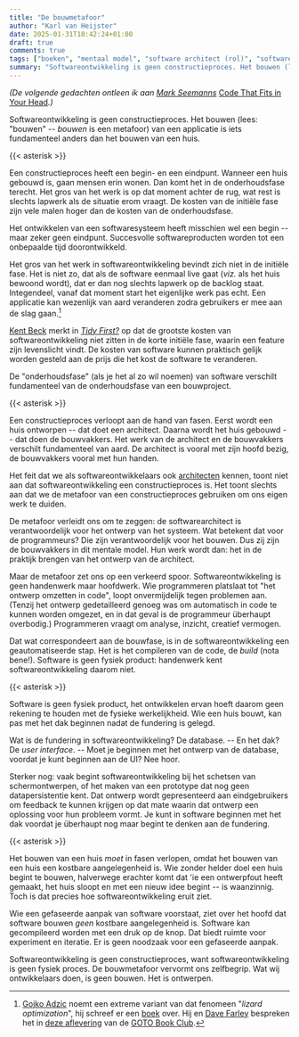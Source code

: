 ```yaml
---
title: "De bouwmetafoor"
author: "Karl van Heijster"
date: 2025-01-31T10:42:24+01:00
draft: true
comments: true
tags: ["boeken", "mentaal model", "software architect (rol)", "software ontwikkelaar (rol)"]
summary: "Softwareontwikkeling is geen constructieproces. Het bouwen (lees: \"bouwen\" -- *bouwen* is een metafoor) van een applicatie is iets fundamenteel anders dan het bouwen van een huis."
---
```


*(De volgende gedachten ontleen ik aan [Mark Seemanns](https://blog.ploeh.dk/)* [Code That Fits in Your Head](https://www.oreilly.com/library/view/code-that-fits/9780137464302/ "'Code That Fits in Your Head: Heuristics for Software Engineering', Mark Seemann, O'Reilly Media")*.)*


Softwareontwikkeling is geen constructieproces. Het bouwen (lees: "bouwen" -- *bouwen* is een metafoor) van een applicatie is iets fundamenteel anders dan het bouwen van een huis.


{{< asterisk >}}


Een constructieproces heeft een begin- en een eindpunt. Wanneer een huis gebouwd is, gaan mensen erin wonen. Dan komt het in de onderhoudsfase terecht. Het gros van het werk is op dat moment achter de rug, wat rest is slechts lapwerk als de situatie erom vraagt. De kosten van de initiële fase zijn vele malen hoger dan de kosten van de onderhoudsfase.


Het ontwikkelen van een softwaresysteem heeft misschien wel een begin -- maar zeker geen eindpunt. Succesvolle softwareproducten worden tot een onbepaalde tijd doorontwikkeld. 


Het gros van het werk in softwareontwikkeling bevindt zich niet in de initiële fase. Het is niet zo, dat als de software eenmaal live gaat (*viz.* als het huis bewoond wordt), dat er dan nog slechts lapwerk op de backlog staat. Integendeel, vanaf dat moment start het eigenlijke werk pas echt. Een applicatie kan wezenlijk van aard veranderen zodra gebruikers er mee aan de slag gaan.[^1]


[Kent Beck](https://www.kentbeck.com/) merkt in [*Tidy First?*](https://www.oreilly.com/library/view/tidy-first/9781098151232/ "Kent Beck, 'Tidy First?: A Personal Exercise in Empirical Software Design', O'Reilly Media, 2023") op dat de grootste kosten van softwareontwikkeling niet zitten in de korte initiële fase, waarin een feature zijn levenslicht vindt. De kosten van software kunnen praktisch gelijk worden gesteld aan de prijs die het kost de software te veranderen. 


De "onderhoudsfase" (als je het al zo wil noemen) van software verschilt fundamenteel van de onderhoudsfase van een bouwproject.


{{< asterisk >}}


Een constructieproces verloopt aan de hand van fasen. Eerst wordt een huis ontworpen -- dat doet een architect. Daarna wordt het huis gebouwd -- dat doen de bouwvakkers. Het werk van de architect en de bouwvakkers verschilt fundamenteel van aard. De architect is vooral met zijn hoofd bezig, de bouwvakkers vooral met hun handen.


Het feit dat we als softwareontwikkelaars ook [architecten](/tags/software-architect-rol/ "Blogs met de tag 'software architect (rol)'") kennen, toont niet aan dat softwareontwikkeling een constructieproces is. Het toont slechts aan dat we de metafoor van een constructieproces gebruiken om ons eigen werk te duiden.


De metafoor verleidt ons om te zeggen: de softwarearchitect is verantwoordelijk voor het ontwerp van het systeem. Wat betekent dat voor de programmeurs? Die zijn verantwoordelijk voor het bouwen. Dus zij zijn de bouwvakkers in dit mentale model. Hun werk wordt dan: het in de praktijk brengen van het ontwerp van de architect.


Maar de metafoor zet ons op een verkeerd spoor. Softwareontwikkeling is geen handenwerk maar hoofdwerk. Wie programmeren platslaat tot "het ontwerp omzetten in code", loopt onvermijdelijk tegen problemen aan. (Tenzij het ontwerp gedetailleerd genoeg was om automatisch in code te kunnen worden omgezet, en in dat geval is de programmeur überhaupt overbodig.) Programmeren vraagt om analyse, inzicht, creatief vermogen.


Dat wat correspondeert aan de bouwfase, is in de softwareontwikkeling een geautomatiseerde stap. Het is het compileren van de code, de *build* (nota bene!). Software is geen fysiek product: handenwerk kent softwareontwikkeling daarom niet.


{{< asterisk >}}


Software is geen fysiek product, het ontwikkelen ervan hoeft daarom geen rekening te houden met de fysieke werkelijkheid. Wie een huis bouwt, kan pas met het dak beginnen nadat de fundering is gelegd.


Wat is de fundering in softwareontwikkeling? De database. -- En het dak? De *user interface*. -- Moet je beginnen met het ontwerp van de database, voordat je kunt beginnen aan de UI? Nee hoor.


Sterker nog: vaak begint softwareontwikkeling bij het schetsen van schermontwerpen, of het maken van een prototype dat nog geen datapersistentie kent. Dat ontwerp wordt gepresenteerd aan eindgebruikers om feedback te kunnen krijgen op dat mate waarin dat ontwerp een oplossing voor hun probleem vormt. Je kunt in software beginnen met het dak voordat je überhaupt nog maar begint te denken aan de fundering.


{{< asterisk >}}


Het bouwen van een huis *moet* in fasen verlopen, omdat het bouwen van een huis een kostbare aangelegenheid is. Wie zonder helder doel een huis begint te bouwen, halverwege erachter komt dat 'ie een ontwerpfout heeft gemaakt, het huis sloopt en met een nieuw idee begint -- is waanzinnig. Toch is dat precies hoe softwareontwikkeling eruit ziet.


Wie een gefaseerde aanpak van software voorstaat, ziet over het hoofd dat software bouwen *geen* kostbare aangelegenheid is. Software kan gecompileerd worden met een druk op de knop. Dat biedt ruimte voor experiment en iteratie. Er is geen noodzaak voor een gefaseerde aanpak.


Softwareontwikkeling is geen constructieproces, want softwareontwikkeling is geen fysiek proces. De bouwmetafoor vervormt ons zelfbegrip. Wat wij ontwikkelaars doen, is geen bouwen. Het is ontwerpen.


[^1]: [Gojko Adzic](https://gojko.net/) noemt een extreme variant van dat fenomeen "*lizard optimization*", hij schreef er een [boek](https://leanpub.com/lizardoptimization "Gojko Adzic, 'Lizard Optimization: Unlock Product Growth by Engaging Long-Tail Users', LeanPub") over. Hij en [Dave Farley](https://www.continuous-delivery.co.uk/) bespreken het in [deze aflevering](https://open.spotify.com/episode/3c8QzJEPZEhJrmnMEJNYkV?si=91fd37553beb4e83) van de [GOTO Book Club](https://gotopia.tech/bookclub?page=0).
